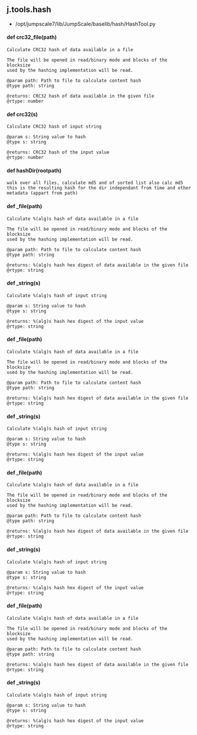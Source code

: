 ## j.tools.hash

- /opt/jumpscale7/lib/JumpScale/baselib/hash/HashTool.py

#### def crc32_file(path) 

    Calculate CRC32 hash of data available in a file
    
    The file will be opened in read/binary mode and blocks of the blocksize
    used by the hashing implementation will be read.
    
    @param path: Path to file to calculate content hash
    @type path: string
    
    @returns: CRC32 hash of data available in the given file
    @rtype: number

#### def crc32(s) 

    Calculate CRC32 hash of input string
    
    @param s: String value to hash
    @type s: string
    
    @returns: CRC32 hash of the input value
    @rtype: number

#### def hashDir(rootpath) 

    walk over all files, calculate md5 and of sorted list also calc md5 this is the resulting hash for the dir independant from time and other metadata (appart from path)

#### def _file(path) 

    Calculate %(alg)s hash of data available in a file
    
    The file will be opened in read/binary mode and blocks of the blocksize
    used by the hashing implementation will be read.
    
    @param path: Path to file to calculate content hash
    @type path: string
    
    @returns: %(alg)s hash hex digest of data available in the given file
    @rtype: string

#### def _string(s) 

    Calculate %(alg)s hash of input string
    
    @param s: String value to hash
    @type s: string
    
    @returns: %(alg)s hash hex digest of the input value
    @rtype: string

#### def _file(path) 

    Calculate %(alg)s hash of data available in a file
    
    The file will be opened in read/binary mode and blocks of the blocksize
    used by the hashing implementation will be read.
    
    @param path: Path to file to calculate content hash
    @type path: string
    
    @returns: %(alg)s hash hex digest of data available in the given file
    @rtype: string

#### def _string(s) 

    Calculate %(alg)s hash of input string
    
    @param s: String value to hash
    @type s: string
    
    @returns: %(alg)s hash hex digest of the input value
    @rtype: string

#### def _file(path) 

    Calculate %(alg)s hash of data available in a file
    
    The file will be opened in read/binary mode and blocks of the blocksize
    used by the hashing implementation will be read.
    
    @param path: Path to file to calculate content hash
    @type path: string
    
    @returns: %(alg)s hash hex digest of data available in the given file
    @rtype: string

#### def _string(s) 

    Calculate %(alg)s hash of input string
    
    @param s: String value to hash
    @type s: string
    
    @returns: %(alg)s hash hex digest of the input value
    @rtype: string

#### def _file(path) 

    Calculate %(alg)s hash of data available in a file
    
    The file will be opened in read/binary mode and blocks of the blocksize
    used by the hashing implementation will be read.
    
    @param path: Path to file to calculate content hash
    @type path: string
    
    @returns: %(alg)s hash hex digest of data available in the given file
    @rtype: string

#### def _string(s) 

    Calculate %(alg)s hash of input string
    
    @param s: String value to hash
    @type s: string
    
    @returns: %(alg)s hash hex digest of the input value
    @rtype: string

